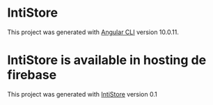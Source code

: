 # IntiStore

This project was generated with [Angular CLI](https://github.com/angular/angular-cli) version 10.0.11.


# IntiStore is available in hosting de firebase

This project was generated with [IntiStore](https://inti-web-9aefe.web.app/home) version 0.1